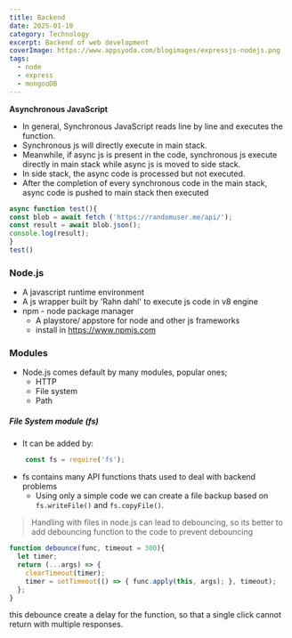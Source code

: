 ```yaml
---
title: Backend
date: 2025-01-10
category: Technology
excerpt: Backend of web development
coverImage: https://www.appsyoda.com/blogimages/expressjs-nodejs.png
tags:
  - node
  - express
  - mongooDB
---
```

**Asynchronous JavaScript**
- In general, Synchronous JavaScript reads line by line and executes the function. 
- Synchronous js will directly execute in main stack. 
- Meanwhile, if async js is present in the code, synchronous js execute directly in main stack while async js is moved to side stack.
- In side stack, the async code is processed but not executed.
- After the completion of every synchronous code in the main stack, async code is pushed to main stack then executed 

```javascript
async function test(){
const blob = await fetch ('https://randomuser.me/api/');
const result = await blob.json();
console.log(result);
}
test()

```

### Node.js 
- A javascript runtime environment
- A js wrapper built by 'Rahn dahl' to execute js code in v8 engine
- npm - node package manager 
	- A playstore/ appstore for node and other js frameworks
	- install in https://www.npmjs.com

### Modules
- Node.js comes default by many modules, popular ones;
	- HTTP
	- File system
	-  Path
##### File System module (fs)
- It can be added by:
```javascript
	const fs = require('fs');
```
- fs contains many API functions thats used to deal with backend problems
	- Using only a simple code we can create a file backup based on `fs.writeFile()` and `fs.copyFile()`.
> Handling with files in node.js can lead to debouncing, so its better to add debouncing function to the code to prevent debouncing 

```js
function debounce(func, timeout = 300){
  let timer;
  return (...args) => {
    clearTimeout(timer);
    timer = setTimeout(() => { func.apply(this, args); }, timeout);
  };
}
```
this debounce create a delay for the function, so that a single click cannot return with multiple responses. 
